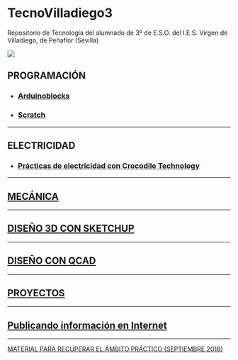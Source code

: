 # TecnoVilladiego3
Repositorio de Tecnología del alumnado de 3º de E.S.O. del I.E.S. Virgen de Villadiego, de Peñaflor (Sevilla)

![](imágenes/logo_fondo_transparente200x300.png)


## PROGRAMACIÓN

  * ### [Arduinoblocks](ArduinoBlocks/readme.md)
  * ### [Scratch](http://scratch.mit.edu)
***

## ELECTRICIDAD
  * ### [Prácticas de electricidad con Crocodile Technology](Electricidad/practicas.md)
***

## [MECÁNICA](Mecánica/readme.md)
***

## [DISEÑO 3D CON SKETCHUP](Sketchup/readme.md)
***

## [DISEÑO CON QCAD](QCAD/qcad.md)
***

## [PROYECTOS](/Proyectos/readme.md)
***

## [Publicando información en Internet](Internet/internet.md)
<!--stackedit_data:
eyJoaXN0b3J5IjpbLTE4Mzk4MjA1MTFdfQ==
-->
---

[MATERIAL PARA RECUPERAR EL ÁMBITO PRÁCTICO (SEPTIEMBRE 2018)](septiembre2018.md)
